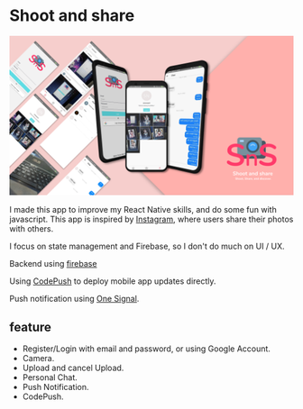 # Shoot and share

![app screenshot](https://raw.githubusercontent.com/yuandahanif/shoot-and-share/master/src/screenshot/bg.png)

I made this app to improve my React Native skills, and do some fun with javascript.
This app is inspired by [Instagram](https://www.instagram.com/), where users share their photos with others.

I focus on state management and Firebase, so I don't do much on UI / UX.

Backend using [firebase](https://firebase.google.com/)

Using [CodePush](https://github.com/microsoft/react-native-code-push) to deploy mobile app updates directly.

Push notification using [One Signal](https://onesignal.com/).
## feature
- Register/Login with email and password, or using Google Account.
- Camera.
- Upload and cancel Upload.
- Personal Chat.
- Push Notification.
- CodePush.
